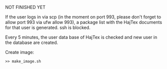 NOT FINISHED YET

If the user logs in via scp (in the moment on port 993, please don't forget to allow port 993 via ufw allow 993), a package list with the HajTex documents for that user is generated. ssh is blocked. 

Every 5 minutes, the user data base of HajTex is checked and new user in the database are created. 

Create image:

```
>> make_image.sh
```

